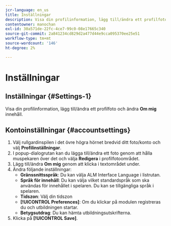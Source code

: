 ```yaml
---
jcr-language: en_us
title: Inställningar
description: Visa din profilinformation, lägg till/ändra ett profilfoto och ändra Om mig-innehåll.
contentowner: manochan
exl-id: 30a571de-22fc-4ce7-99c0-08e17665c340
source-git-commit: 2a841234cd829d2a477d44e9cca095370ee25e51
workflow-type: tm+mt
source-wordcount: '146'
ht-degree: 2%

---
```


# Inställningar

## Inställningar {#Settings-1}

Visa din profilinformation, lägg till/ändra ett profilfoto och ändra **Om mig** innehåll.

## Kontoinställningar {#accountsettings}

1. Välj rullgardinspilen i det övre högra hörnet bredvid ditt foto/konto och välj **Profilinställningar**.
1. I popup-dialogrutan kan du lägga till/ändra ett foto genom att hålla muspekaren över det och välja **Redigera** i profilfotoområdet.
1. Lägg till/ändra **Om mig** genom att klicka i textområdet under.
1. Ändra följande inställningar:
   * **Gränssnittsspråk**: Du kan välja ALM Interface Language i listrutan.
   * **Språk för innehåll**: Du kan välja vilket standardspråk som ska användas för innehållet i spelaren. Du kan se tillgängliga språk i spelaren.
   * **Tidszon**: Välj din tidszon
   * **[!UICONTROL Preferences]**: Om du klickar på modulen registreras du och utbildningen startar.
   * **Betygsutdrag**: Du kan hämta utbildningsutskrifterna.
1. Klicka på **[!UICONTROL Save]**.
